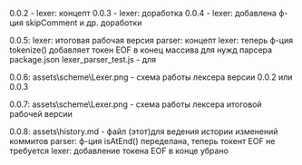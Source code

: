 0.0.2 - lexer: концепт
0.0.3 - lexer: доработка
0.0.4 - lexer: добавлена ф-ция skipComment и др. доработки

0.0.5:
lexer: итоговая рабочая версия
parser: концепт
lexer: теперь ф-ция tokenize() добавляет токен EOF в конец массива для нужд парсера
package.json
lexer_parser_test.js - для 

0.0.6:
assets\scheme\Lexer.png - схема работы лексера версии 0.0.2 или 0.0.3

0.0.7:
assets\scheme\Lexer.png - схема работы лексера итоговой рабочей версии

0.0.8:
assets\history.md - файл (этот)для ведения истории изменений коммитов
parser: ф-ция isAtEnd() переделана, теперь токент EOF не требуется
lexer: добавление токена EOF в конце убрано




